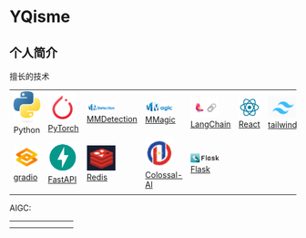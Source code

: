 # YQisme
## 个人简介

擅长的技术

|                                                              |                                                              |                                                              |                                                              |                                                              |                                                              |                                                              |                                                              |
| ------------------------------------------------------------ | ------------------------------------------------------------ | ------------------------------------------------------------ | ------------------------------------------------------------ | ------------------------------------------------------------ | ------------------------------------------------------------ | ------------------------------------------------------------ | ------------------------------------------------------------ |
| <img src="./README.assets/python-logo-only.png" alt="Python" width="50px"/> Python | <img src="./README.assets/image-20231128124924657.png" alt="PyTorch" width="50px"/> [PyTorch](https://eanyang7.github.io/pytorch_docs/) | <img src="./README.assets/image-20231128125119401.png" alt="MMDetection" width="50px"/> [MMDetection](https://eanyang7.github.io/mmdetection/) | <img src="./README.assets/image-20231128125202325.png" alt="MMagic" width="50px"/> [MMagic](https://eanyang7.github.io/mmagic/) | <img src="./README.assets/image-20231128125333004.png" alt="LangChain" width="50px"/> [LangChain](https://langchain-git-master-ean7.vercel.app/) | <img src="./README.assets/image-20231128130253158.png" alt="React" width="50px"/> [React](https://zh-hans-react-dev.vercel.app/) | <img src="./README.assets/image-20231128125615578.png" alt="tailwindcss" width="50px"/> [tailwindcss](https://tailwindcss-com-blue.vercel.app/) | <img src="./README.assets/68747470733a2f2.png" alt="Nextjs" width="50px"/> Nextjs |
| <img src="./README.assets/image-20231128193448499.png" alt="Python" width="50px"/>[gradio](https://eanyang7.github.io/gradio_docs/) | <img src="./README.assets/image-20231128193757866.png" alt="Python" width="50px"/>[FastAPI](https://eanyang7.github.io/fastapi_docs/) | <img src="./README.assets/image-20231128210403268.png" alt="Python" width="50px"/><br />   [Redis](https://eanyang7.github.io/redis-doc/) | <img src="./README.assets/image-20231128214710105.png" alt="Python" width="50px"/>[Colossal-Al](https://eanyang7.github.io/ColossalAI_docs/) | <img src="./README.assets/flask-horizontal.png" alt="Python" width="50px"/><br />[Flask](https://flask.palletsprojects.com/en/3.0.x/) |                                                              |                                                              |                                                              |
|                                                              |                                                              |                                                              |                                                              |                                                              |                                                              |                                                              |                                                              |

AIGC:

|      |      |      |      |      |      |      |      |
| ---- | ---- | ---- | ---- | ---- | ---- | ---- | ---- |
|      |      |      |      |      |      |      |      |
|      |      |      |      |      |      |      |      |

